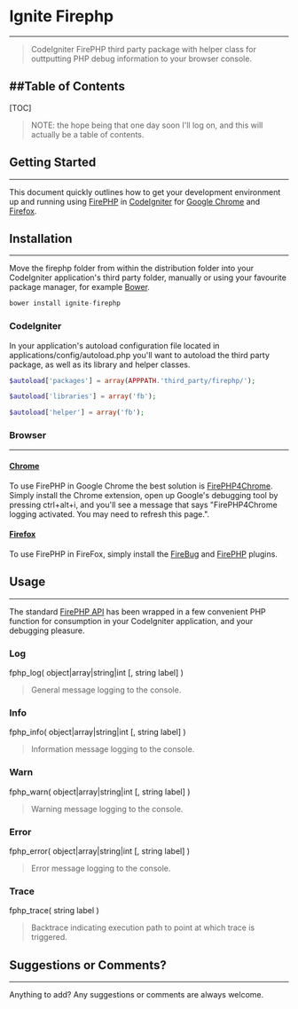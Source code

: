 # Ignite Firephp
-----------------------
> CodeIgniter FirePHP third party package with helper class for outtputting PHP debug information to your browser console.

##Table of Contents
-----------------------
[TOC]

> NOTE: the hope being that one day soon I'll log on, and this will actually be a table of contents.

## Getting Started
-----------------------

This document quickly outlines how to get your development environment up and running using [FirePHP](http://www.firephp.org/) in [CodeIgniter](https://ellislab.com/codeigniter) for [Google Chrome](https://www.google.ca/chrome/) and [Firefox](https://www.mozilla.org/en-US/firefox/new/).

## Installation
-----------------------

Move the firephp folder from within the distribution folder into your CodeIgniter application's third party folder, manually or using your favourite package manager, for example [Bower](http://bower.io/).

```js
bower install ignite-firephp
```

### CodeIgniter

In your application's autoload configuration file located in applications/config/autoload.php you'll want to autoload the third party package, as well as its library and helper classes.

```php
$autoload['packages'] = array(APPPATH.'third_party/firephp/');
```

```php
$autoload['libraries'] = array('fb');
```

```php
$autoload['helper'] = array('fb');
```

### Browser
-----------------------

#### [Chrome](https://www.google.ca/chrome/)

To use FirePHP in Google Chrome the best solution is [FirePHP4Chrome](https://chrome.google.com/webstore/search/firephp4chrome).  Simply install the Chrome extension, open up Google's debugging tool by pressing ctrl+alt+i, and you'll see a message that says "FirePHP4Chrome logging activated.  You may need to refresh this page.".

#### [Firefox](https://www.mozilla.org/en-US/firefox/new/)

To use FirePHP in FireFox, simply install the [FireBug](http://getfirebug.com/) and [FirePHP](http://www.firephp.org/) plugins.

## Usage
-----------------------

The standard [FirePHP API](http://www.firephp.org/HQ/Use.htm) has been wrapped in a few convenient PHP function for consumption in your CodeIgniter application, and your debugging pleasure.

### Log

fphp_log( object|array|string|int [, string label] )
> General message logging to the console.

### Info

fphp_info( object|array|string|int [, string label] )
> Information message logging to the console.

### Warn

fphp_warn( object|array|string|int [, string label] )
> Warning message logging to the console.

### Error

fphp_error( object|array|string|int [, string label] )
> Error message logging to the console.

### Trace

fphp_trace( string label )
> Backtrace indicating execution path to point at which trace is triggered.

## Suggestions or Comments?
-----------------------

Anything to add?  Any suggestions or comments are always welcome.
